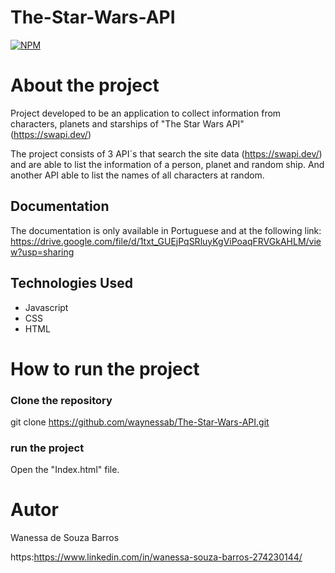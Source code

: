 # The-Star-Wars-API
[![NPM](https://img.shields.io/npm/1/react)](https://github.com/waynessab/The-Star-Wars-API/blob/main/LICENSE)
# About the project
Project developed to be an application to collect information from characters, planets and starships of "The Star Wars API" (https://swapi.dev/)

The project consists of 3 API´s that search the site data (https://swapi.dev/) and are able to list the information of a person, planet and random ship. And another API able to list the names of all characters at random.

## Documentation
 The documentation is only available in Portuguese and at the following link: https://drive.google.com/file/d/1txt_GUEjPqSRluyKgViPoaqFRVGkAHLM/view?usp=sharing
 
 ## Technologies Used
 - Javascript
 - CSS
 - HTML
 
 #  How to run the project
 
 ###  Clone the repository
 git clone https://github.com/waynessab/The-Star-Wars-API.git

 ### run the project

Open the "Index.html" file.

# Autor
Wanessa de Souza Barros

https:https://www.linkedin.com/in/wanessa-souza-barros-274230144/
 
